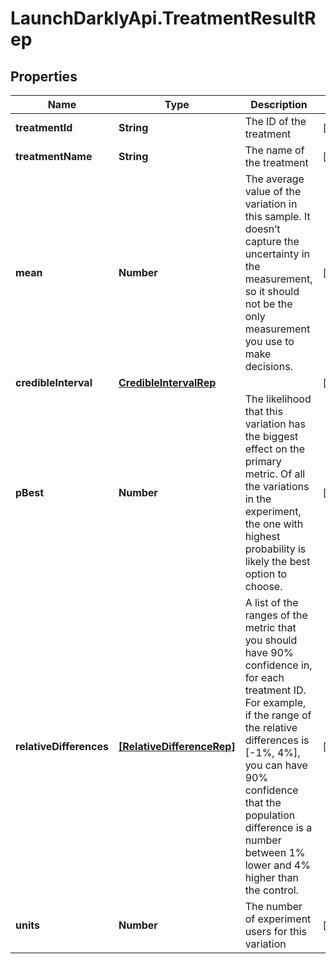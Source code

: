 # LaunchDarklyApi.TreatmentResultRep

## Properties

Name | Type | Description | Notes
------------ | ------------- | ------------- | -------------
**treatmentId** | **String** | The ID of the treatment | [optional] 
**treatmentName** | **String** | The name of the treatment | [optional] 
**mean** | **Number** | The average value of the variation in this sample. It doesn’t capture the uncertainty in the measurement, so it should not be the only measurement you use to make decisions. | [optional] 
**credibleInterval** | [**CredibleIntervalRep**](CredibleIntervalRep.md) |  | [optional] 
**pBest** | **Number** | The likelihood that this variation has the biggest effect on the primary metric. Of all the variations in the experiment, the one with highest probability is likely the best option to choose. | [optional] 
**relativeDifferences** | [**[RelativeDifferenceRep]**](RelativeDifferenceRep.md) | A list of the ranges of the metric that you should have 90% confidence in, for each treatment ID. For example, if the range of the relative differences is [-1%, 4%], you can have 90% confidence that the population difference is a number between 1% lower and 4% higher than the control. | [optional] 
**units** | **Number** | The number of experiment users for this variation | [optional] 


